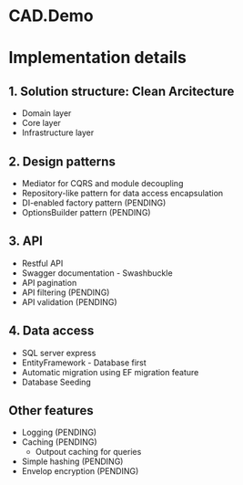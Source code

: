 # CAD.Demo

# Implementation details
## 1. Solution structure: Clean Arcitecture
- Domain layer
- Core layer
- Infrastructure layer
## 2. Design patterns
- Mediator for CQRS and module decoupling
- Repository-like pattern for data access encapsulation
- DI-enabled factory pattern (PENDING)
- OptionsBuilder pattern (PENDING)
## 3. API
- Restful API
- Swagger documentation - Swashbuckle
- API pagination
- API filtering (PENDING)
- API validation (PENDING)
## 4. Data access
- SQL server express
- EntityFramework - Database first
- Automatic migration using EF migration feature
- Database Seeding
## Other features
- Logging (PENDING)
- Caching (PENDING)
    - Outpout caching for queries
- Simple hashing (PENDING)
- Envelop encryption (PENDING)


